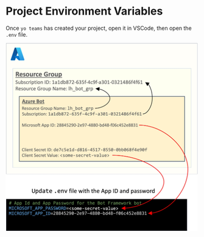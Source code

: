 # Project Environment Variables

Once `yo teams` has created your project, open it in VSCode, then open the `.env` file.

![Configure environment variables](../img/env_vars.jpg)
